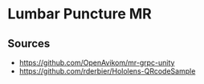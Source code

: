 ﻿# Lumbar Puncture MR

## Sources
- https://github.com/OpenAvikom/mr-grpc-unity
- https://github.com/rderbier/Hololens-QRcodeSample